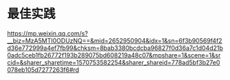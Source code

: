 # 最佳实践

https://mp.weixin.qq.com/s?__biz=MzA5MTI0ODUzNQ==&mid=2652950904&idx=1&sn=6f3b90569f4f2d36e772999a4ef7fb99&chksm=8bab3380bcdcba96827f0d36a7c1d04d21b0adc5ceb1fb26772f193b289075bd608219a48c07&mpshare=1&scene=1&srcid=&sharer_sharetime=1570753582254&sharer_shareid=778ad5bf3b27e0078eb105d7277263f6#rd